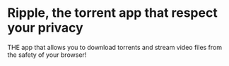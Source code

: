 # Ripple, the torrent app that respect your privacy

THE app that allows you to download torrents and stream video files from the safety of your browser!
